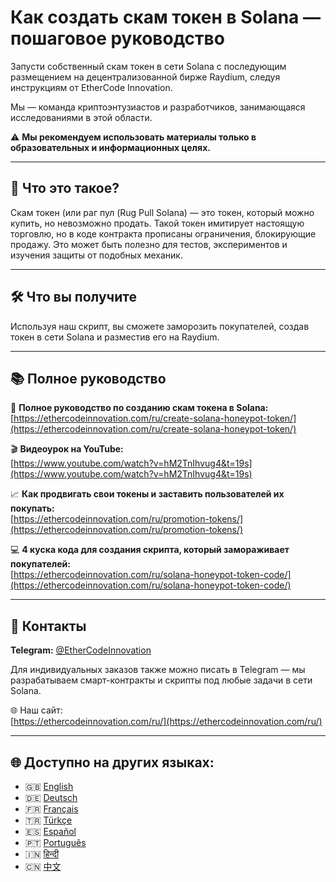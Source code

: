 # Как создать скам токен в Solana — пошаговое руководство

Запусти собственный скам токен в сети Solana с последующим размещением на децентрализованной бирже Raydium, следуя инструкциям от EtherCode Innovation.

Мы — команда криптоэнтузиастов и разработчиков, занимающаяся исследованиями в этой области.

⚠️ **Мы рекомендуем использовать материалы только в образовательных и информационных целях.**

---

## 🚀 Что это такое?

Скам токен (или раг пул (Rug Pull Solana) — это токен, который можно купить, но невозможно продать. Такой токен имитирует настоящую торговлю, но в коде контракта прописаны ограничения, блокирующие продажу. Это может быть полезно для тестов, экспериментов и изучения защиты от подобных механик.

---

## 🛠 Что вы получите

Используя наш скрипт, вы сможете заморозить покупателей, создав токен в сети Solana и разместив его на Raydium.

---

## 📚 Полное руководство

🔗 **Полное руководство по созданию скам токена в Solana:**  
[https://ethercodeinnovation.com/ru/create-solana-honeypot-token/](https://ethercodeinnovation.com/ru/create-solana-honeypot-token/)

🎬 **Видеоурок на YouTube:**  
[https://www.youtube.com/watch?v=hM2TnIhvug4&t=19s](https://www.youtube.com/watch?v=hM2TnIhvug4&t=19s)

📈 **Как продвигать свои токены и заставить пользователей их покупать:**  
[https://ethercodeinnovation.com/ru/promotion-tokens/](https://ethercodeinnovation.com/ru/promotion-tokens/)

💻 **4 куска кода для создания скрипта, который замораживает покупателей:**  
[https://ethercodeinnovation.com/ru/solana-honeypot-token-code/](https://ethercodeinnovation.com/ru/solana-honeypot-token-code/)

---

## 📩 Контакты

**Telegram:** [@EtherCodeInnovation](https://t.me/EtherCodeInnovation)

Для индивидуальных заказов также можно писать в Telegram — мы разрабатываем смарт-контракты и скрипты под любые задачи в сети Solana.

🌐 Наш сайт:  
[https://ethercodeinnovation.com/ru/](https://ethercodeinnovation.com/ru/)

---

## 🌐 Доступно на других языках:

- 🇬🇧 [English](./README.md)
- 🇩🇪 [Deutsch](./README-de.md)
- 🇫🇷 [Français](./README-fr.md)
- 🇹🇷 [Türkçe](./README-tr.md)
- 🇪🇸 [Español](./README-es.md)
- 🇵🇹 [Português](./README-pt.md)
- 🇮🇳 [हिन्दी](./README-hi.md)
- 🇨🇳 [中文](./README-zh.md)
